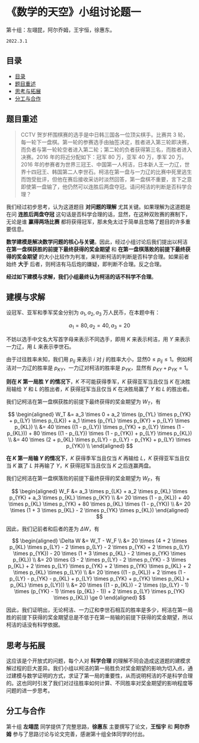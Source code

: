 # 《数学的天空》小组讨论题一

第十组：左翊昆，阿尔乔姆，王宇恒，徐惠东。

`2022.3.1`

## 目录

- [目录](#目录)
- [题目重述](#题目重述)
- [思考与拓展](#思考与拓展)
- [分工与合作](#分工与合作)

## 题目重述

> CCTV 贺岁杯围棋赛的选手是中日韩三国各一位顶尖棋手。比赛共 3 轮，每一轮下一盘棋。第一轮的参赛选手由抽签决定，胜者进入第三轮即决赛，而负者与第一轮轮空者进入第二轮；第二轮的负者获得第三名，而胜者进入决赛。2016 年的将近分配如下：冠军 80 万，亚军 40 万，季军 20 万。2016 年的参赛者为世界三冠王、中国第一人柯洁，日本新人王一力辽，世界十四冠王、韩国第二人李世石。柯洁在第一盘与一力辽的比赛中死里逃生而饱受批评，但他在赛后接收采访时淡然回答，第一盘棋不重要，言下之意即使第一盘输了，他仍然可以连胜后两盘夺冠。请问柯洁的判断是否科学合理？

我们经过初步思考，认为这道题目 **对问题的理解** 尤其关键。如果理解为这道题是在问 **连胜后两盘夺冠** 这句话是否科学合理的话，显然，在这种双败赛的赛制下，无论是谁 **赢得两场比赛** 都将获得冠军，那未免太过于简单且忽略了题目的许多重要信息。

**数学建模是解决数学问题的核心与关键**。因此，经过小组讨论后我们提出以柯洁 **在第一盘棋获胜的前提下最终获得的奖金期望** 和 **在第一盘棋落败的前提下最终获得的奖金期望** 的大小比较作为判准，来判断柯洁的判断是否科学合理。如果前者始终 **大于** 后者，则柯洁有马后炮的嫌疑，即判断不合理。反之合理。

**经过如下建模与求解，我们小组最终认为柯洁的话不科学不合理**。

## 建模与求解

设冠军、亚军和季军奖金分别为 $a_1, a_2, a_3$ 万人民币，在本题中有：

$$
a_1 = 80, a_2 = 40, a_3 = 20
$$

不妨以选手中文名大写首字母来表示不同选手，即用 $K$ 来表示柯洁，用 $Y$ 来表示一力辽，用 $L$ 来表示李世石。

由于过往胜率未知，我们用 $p_{ij}$ 来表示 $i$ 对 $j$ 的胜率大小，显然$0 \le p_{ij} \le 1$。例如柯洁对一力辽的胜率是 $p_{KY}$，一力辽对柯洁的胜率是 $p_{YK}$，显然有 $p_{KY} + p_{YK} = 1$。

**则在 $K$ 第一局胜 $Y$ 的情况下**，$K$ 不可能获得季军，$K$ 获得亚军当且仅当 $K$ 在决胜局输给 $Y$ 和 $L$ 的胜出者，$K$ 获得冠军当且仅当 $K$ 在决胜局赢了 $Y$ 和 $L$ 的胜出者。

我们记柯洁在第一盘棋获胜的前提下最终获得的奖金期望为 $W_T$，有

$$
\begin{aligned}
W_T &= a_3 \times 0 + a_2 \times (p_{YL} \times p_{YK} + p_{LY} \times p_{LK}) + a_1 \times (p_{YL} \times p_{KY} + p_{LY} \times p_{KL}) \\
&= 40 \times ((1 - p_{LY}) \times p_{YK} + p_{LY} \times (1 - p_{KL})) + 80 \times ((1 - p_{LY}) \times (1 - p_{YK}) + p_{LY} \times p_{KL}) \\
&= 40 \times (2 + p_{KL} \times p_{LY} - p_{LY} - p_{YK} + p_{LY} \times p_{YK}) \\
\end{aligned}
$$

**在 $K$ 第一局输 $Y$ 的情况下**，$K$ 获得季军当且仅当 $K$ 再输给 $L$，$K$ 获得亚军当且仅当 $K$ 赢了 $L$ 并再输了 $Y$，$K$ 获得冠军当且仅当 $K$ 之后连赢两盘。

我们记柯洁在第一盘棋落败的前提下最终获得的奖金期望为 $W_F$，有

$$
\begin{aligned}
W_F &= a_3 \times p_{LK} + a_2 \times p_{KL} \times p_{YK} + a_3 \times p_{KL} \times p_{KY} \\
&= 20 \times (1 - p_{KL}) + 40 \times p_{KL} \times p_{YK} + 80 \times p_{KL} \times (1 - p_{YK}) \\
&= 20 \times (1 + 3 \times p_{KL} - 2 \times p_{YK} \times p_{KL})
\end{aligned}
$$

因此，我们记前者和后者的差为 $\Delta W$，有

$$
\begin{aligned}
\Delta W &= W_T - W_F \\
&= 20 \times (4 + 2 \times p_{KL} \times p_{LY} - 2 \times p_{LY} - 2 \times p_{YK} + 2 \times p_{LY} \times p_{YK}) - 20 \times (1 + 3 \times p_{KL} - 2 \times p_{YK} \times p_{KL}) \\
&= 20 \times (3 - 2 \times p_{LY} - 2 \times p_{YK} - 3 \times p_{KL} + 2 \times p_{LY} \times p_{YK} + 2 \times  p_{YK} \times p_{KL} + 2 \times p_{KL} \times p_{LY}) \\
&= 20 \times ((1 - p_{KL}) + 2 \times (1 - p_{LY} - p_{YK} - p_{KL} + p_{LY} \times p_{YK} + p_{YK} \times p_{KL} + p_{KL} \times p_{LY})) \\
&= 20 \times ((1 - p_{KL}) - 2 \times ((p_{LY} - 1) \times (p_{YK} - 1) \times (p_{KL} - 1)) + 2 \times p_{LY} \times p_{YK} \times p_{KL}) \ge 0
\end{aligned}
$$

因此，我们证明出，无论柯洁、一力辽和李世石相互的胜率是多少，柯洁在第一局胜的前提下获得的奖金期望总是不低于在第一局输的前提下获得的奖金期望，所以柯洁的话没有科学依据。

## 思考与拓展

这应该是个开放式的问题，每个人对 **科学合理** 的理解不同会造成这道题的建模求解过程的巨大差异。我们小组以柯洁的第一局胜负对奖金期望的影响为切入点，通过建模与数学证明的方式，求证了第一局的重要性，从而说明柯洁的不是科学合理的。这也同时引发了我们对过往胜率如何计算、不同胜率对奖金期望的影响程度等问题的进一步思考。

## 分工与合作

第十组 **左翊昆** 同学提供了完整思路，**徐惠东** 主要撰写了论文，**王恒宇** 和 **阿尔乔姆** 参与了思路讨论与论文完善，感谢第十组全体同学的付出。



